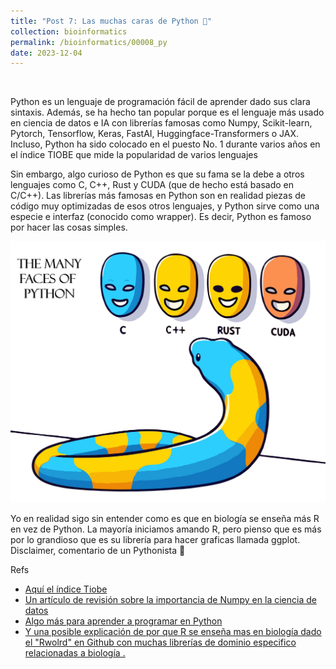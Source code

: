 ```yaml
---
title: "Post 7: Las muchas caras de Python 🐍"
collection: bioinformatics
permalink: /bioinformatics/00008_py
date: 2023-12-04
---
```


&nbsp;

Python es un lenguaje de programación fácil de aprender dado sus clara sintaxis. Además, se ha hecho tan popular porque es el lenguaje más usado en ciencia de datos e IA con librerías famosas como Numpy, Scikit-learn, Pytorch, Tensorflow, Keras, FastAI, Huggingface-Transformers o JAX. Incluso, Python ha sido colocado en el puesto No. 1 durante varios años en el índice TIOBE que mide la popularidad de varios lenguajes

Sin embargo, algo curioso de Python es que su fama se la debe a otros lenguajes como C, C++, Rust y CUDA (que de hecho está basado en C/C++). Las librerías más famosas en Python son en realidad piezas de código muy optimizadas de esos otros lenguajes, y Python sirve como una especie e interfaz (conocido como wrapper). Es decir, Python es famoso por hacer las cosas simples.

![img](/images/bioinformatics/00008_py.jpg)

Yo en realidad sigo sin entender como es que en biología se enseña más R en vez de Python. La mayoría iniciamos amando R, pero pienso que es más por lo grandioso que es su librería para hacer graficas llamada ggplot. Disclaimer, comentario de un Pythonista 😬

Refs
* [Aquí el índice Tiobe ](https://www.tiobe.com/tiobe-index/)
* [Un artículo de revisión sobre la importancia de Numpy en la ciencia de datos](https://www.nature.com/articles/s41586-020-2649-2)
* [Algo más para aprender a programar en Python](https://miangoar.github.io/bioinformatics/00004_py)
* [Y una posible explicación de por que R se enseña mas en biología dado el "Rwolrd" en Github con muchas librerías de dominio especifico relacionadas a biología .](https://miangoar.github.io/bioinformatics/00005_git)


